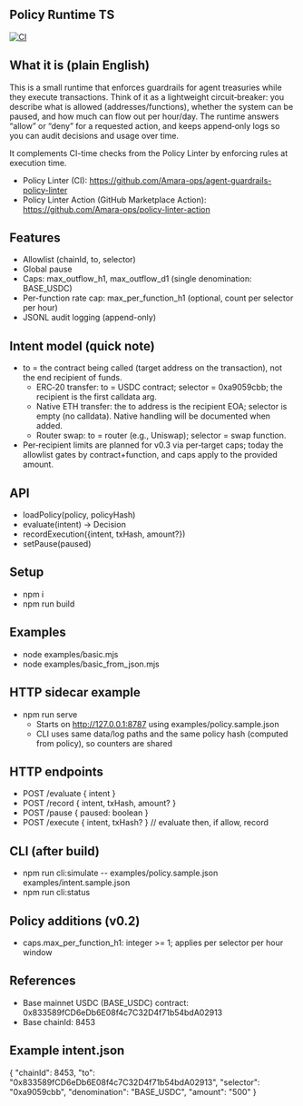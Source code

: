 ## Policy Runtime TS

[![CI](https://github.com/Amara-ops/policy-runtime-ts/actions/workflows/ci.yml/badge.svg)](https://github.com/Amara-ops/policy-runtime-ts/actions/workflows/ci.yml)

## What it is (plain English)
This is a small runtime that enforces guardrails for agent treasuries while they execute transactions. Think of it as a lightweight circuit‑breaker: you describe what is allowed (addresses/functions), whether the system can be paused, and how much can flow out per hour/day. The runtime answers “allow” or “deny” for a requested action, and keeps append‑only logs so you can audit decisions and usage over time.

It complements CI-time checks from the Policy Linter by enforcing rules at execution time.
- Policy Linter (CI): https://github.com/Amara-ops/agent-guardrails-policy-linter
- Policy Linter Action (GitHub Marketplace Action): https://github.com/Amara-ops/policy-linter-action

## Features
- Allowlist (chainId, to, selector)
- Global pause
- Caps: max_outflow_h1, max_outflow_d1 (single denomination: BASE_USDC)
- Per-function rate cap: max_per_function_h1 (optional, count per selector per hour)
- JSONL audit logging (append-only)

## Intent model (quick note)
- to = the contract being called (target address on the transaction), not the end recipient of funds.
  - ERC‑20 transfer: to = USDC contract; selector = 0xa9059cbb; the recipient is the first calldata arg.
  - Native ETH transfer: the to address is the recipient EOA; selector is empty (no calldata). Native handling will be documented when added.
  - Router swap: to = router (e.g., Uniswap); selector = swap function.
- Per‑recipient limits are planned for v0.3 via per‑target caps; today the allowlist gates by contract+function, and caps apply to the provided amount.

## API
- loadPolicy(policy, policyHash)
- evaluate(intent) -> Decision
- recordExecution({intent, txHash, amount?})
- setPause(paused)

## Setup
- npm i
- npm run build

## Examples
- node examples/basic.mjs
- node examples/basic_from_json.mjs

## HTTP sidecar example
- npm run serve
  - Starts on http://127.0.0.1:8787 using examples/policy.sample.json
  - CLI uses same data/log paths and the same policy hash (computed from policy), so counters are shared

## HTTP endpoints
- POST /evaluate { intent }
- POST /record { intent, txHash, amount? }
- POST /pause { paused: boolean }
- POST /execute { intent, txHash? }  // evaluate then, if allow, record

## CLI (after build)
- npm run cli:simulate -- examples/policy.sample.json examples/intent.sample.json
- npm run cli:status

## Policy additions (v0.2)
- caps.max_per_function_h1: integer >= 1; applies per selector per hour window

## References
- Base mainnet USDC (BASE_USDC) contract: 0x833589fCD6eDb6E08f4c7C32D4f71b54bdA02913
- Base chainId: 8453

## Example intent.json
{
  "chainId": 8453,
  "to": "0x833589fCD6eDb6E08f4c7C32D4f71b54bdA02913",
  "selector": "0xa9059cbb",
  "denomination": "BASE_USDC",
  "amount": "500"
}
